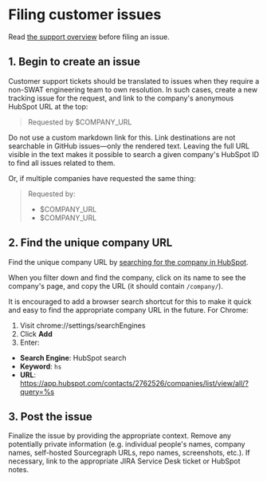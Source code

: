 # Filing customer issues

Read [the support overview](index.md) before filing an issue.

## 1. Begin to create an issue

Customer support tickets should be translated to issues when they require a non-SWAT engineering team to own resolution. In such cases, create a new tracking issue for the request, and link to the company's anonymous HubSpot URL at the top:

>Requested by $COMPANY_URL

Do not use a custom markdown link for this. Link destinations are not searchable in GitHub issues—only the rendered text. Leaving the full URL visible in the text makes it possible to search a given company's HubSpot ID to find all issues related to them.

Or, if multiple companies have requested the same thing:

>Requested by:
> - $COMPANY_URL
> - $COMPANY_URL

## 2. Find the unique company URL

Find the unique company URL by [searching for the company in HubSpot](https://app.hubspot.com/contacts/2762526/companies/list/view/all/?query=). 

When you filter down and find the company, click on its name to see the company's page, and copy the URL (it should contain `/company/`).

It is encouraged to add a browser search shortcut for this to make it quick and easy to find the appropriate company URL in the future. For Chrome:

1. Visit chrome://settings/searchEngines
1. Click **Add**
1. Enter:
  - **Search Engine**: HubSpot search
  - **Keyword**: `hs`
  - **URL**: https://app.hubspot.com/contacts/2762526/companies/list/view/all/?query=%s

## 3. Post the issue

Finalize the issue by providing the appropriate context. Remove any potentially private information (e.g. individual people's names, company names, self-hosted Sourcegraph URLs, repo names, screenshots, etc.). If necessary, link to the appropriate JIRA Service Desk ticket or HubSpot notes.

